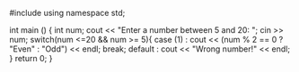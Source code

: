 #include <iostream>
using namespace std;

int main ()
{
    int num;
    cout << "Enter a number between 5 and 20: ";
    cin >> num;
    switch(num <=20 && num >= 5){
    case (1) : cout << (num % 2 == 0 ? "Even" : "Odd") << endl;
    break;
    default : cout << "Wrong number!" << endl;
    }
return 0;
}
